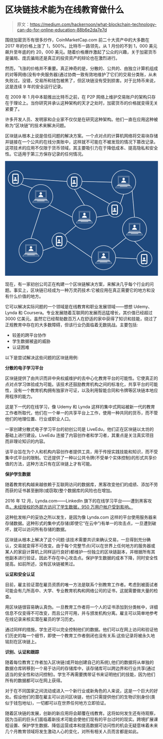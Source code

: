 # 区块链技术能为在线教育做什么

> 原文：<https://medium.com/hackernoon/what-blockchain-technology-can-do-for-online-education-88b6e2da7e7d>

围绕加密货币有很多炒作，CoinMarketCap.com 前二十大资产中的大多数在 2017 年的价格上涨了 1，500%。比特币一路领先，从 1 月份的不到 1，000 美元飙升至年底的约 20，000 美元。随着价格爆炸激起了公众的兴趣，关于加密货币是骗局、庞氏骗局还是真正的投资资产的辩论也在激烈进行。

然而，飞涨的价格并不重要。真正神奇的是，分散的、公共的、由独立计算机组成的对等网络(没有中央服务器)通过协商一致有效地维护了它们的交易分类账，从未失败过。没错，交易所和钱包被黑了，但区块链没有受到损害。对于比特币来说，这是连续 9 年的安全运行记录。

在 2009 年 1 月中本聪推出比特币之前，在 P2P 网络上维护交易账户的架构只存在于理论上。当你研究并承认这种架构的天才之处时，加密货币的价格就变得无关紧要了。

许多开发人员、发明家和企业家不仅仅是在研究这种架构。他们一直在应用这种被称为“区块链”的技术来解决问题。

区块链从根本上说是信任问题的解决方案。一个点对点的计算机网络将交易块存储并链接在一个公共的在线分类账中，这样就不可能在不被发现的情况下篡改记录。这项技术的应用不仅限于货币领域，其主要吸引力在于降低成本、提高隐私和安全性。它适用于第三方保存记录的任何情况。

![](img/498896acd6a4bbe8b37cd2e793295b28.png)

现在，有一家初创公司正在构建一个区块链解决方案，来解决几乎每个行业的问题。事实上，区块链已经成为一种万灵药技术:它被应用在真正需要它的地方和没有什么价值的地方。

它可以解决实际问题的一个领域是在线教育和职业发展领域——想想 Udemy、Lynda 和 Coursera。专业发展随着互联网的发展而迅猛增长，其价值已经超过 3000 亿美元。虽然它已经帮助数百万人在舒适的家中获得了知识和技能，绕过了正规教育中存在的大多数障碍，但该行业仍面临着无数挑战。主要包括:

*   较差的跨平台协作
*   学生数据被盗的威胁
*   认证困难

以下是尝试解决这些问题的区块链用例:

**分散的电子学习平台**

区块链提供了由共识而非中央权威维护的去中心化教育平台的可能性。它使真正的点对点学习体验成为可能。该技术还鼓励教育机构之间的标准化，共享平台的可能性，没有一个教育机构拥有独家许可证，以及利用智能合同和令牌等区块链本地应用程序的能力。

这是下一代的在线学习，像 Udemy 和 Lynda 这样的集中式网站被新一代的教育工作者所取代，他们在一个单一的共享平台上工作，使用一种共同的货币，而不管他们的地理位置、行业或职业人口。

一家创建分散式电子学习平台的初创公司是 LiveEdu，他们正在区块链以太坊的基础上进行建设。LiveEdu 连接了内容创作者和学习者，其重点是关注真实项目而非理论知识的内容。

该平台旨在为个人和机构内容创作者提供工具，用于传授实践技能和知识，而不受集中式平台的限制。它还提供了一种以公共令牌(不受单个实体控制)的形式共享价值的方法，这种方法只有在区块链上才有可能。

**保护学生数据**

随着教育机构越来越依赖于互联网访问的数据库，黑客改变他们的成绩、添加不劳而获的证书甚至删除(或窃取)整个数据库的风险也在增加。

2016 年 12 月，Lynda.com——LinkedIn 旗下的在线学习平台——遭到黑客攻击[。未经授权的外部方访问了学生数据，950 万用户帐户受到影响。](https://www.pcworld.com/article/3151533/security/linkedin-skill-learning-unit-lyndacom-hit-by-database-breach.html)

这种批发帐户的妥协之所以发生，是因为像 Lynda.com 这样的平台使用服务器来存储数据。这种形式的集中式存储(即使它“在云中”)有单一的攻击点，一旦遭到破坏，就可以访问所有存储的数据。

区块链从根本上解决了这个问题:该技术需要共识来确认交易，一旦得到充分确认，交易就变得不可改变。由于每个完整节点(可以在世界上任何地方的服务器或某人的家庭计算机上同样运行良好)都维护一份独立的区块链副本，并根据所有其他副本进行验证，因此不存在中心攻击点。保护学生数据的成本下降，同时安全性提高。如前所述，没有区块链被黑过。

**认证和安全认证**

目前，雇主验证潜在雇员资质的唯一方法是联系个别教育工作者。考虑到被面试者可能会有几所高中、大学、专业教育机构和网络公司的证书，这就需要做大量的检查。

用区块链很容易确认真伪。一旦教育工作者将一个人的证书添加到分类帐中，详细信息不仅变得不可改变，而且公开可用，并与颁发机构分离。雇主可以简单地参考在线记录来核实潜在雇员的学习历史。

通过同样的措施，学生还可以完全控制他们的数据。他们可以在网上访问和验证他们历史的每一个细节，即使一个教育工作者倒闭也没有关系:这些记录将被永久地铭刻在区块链上。

**识别、认证和跟踪**

随着每位教育工作者加入区块链(或开始创建自己的系统),他们的数据将从单独的数据仓库转移到一个易于访问的存储库中，该存储库可以跨边界和行业共享(通过适当的安全性和访问控制)。学生不再需要携带证书来证明他们的技能，因为他们所有的数据都可以在网上获得。

对于在不同国家之间流动或进入一个新行业或新角色的人来说，这是一个巨大的好处。假设他们的潜在雇主可以访问区块链，他们只需提供他们的生物识别身份(类似于钱包地址)，一切都可以在世界任何地方立即验证。

随着区块链的发展，创新的新应用将会颠覆在线教育。这将如何发生还有待观察，因为当前的巨头们面临着新技术可能会使他们现有的平台过时的现实。跨境扩展课程设置、保护学生数据、降低运营成本和提高数据可访问性的机会无疑意味着未来几个月教育领域将发生激动人心的变化，对所有相关人员而言都是如此。